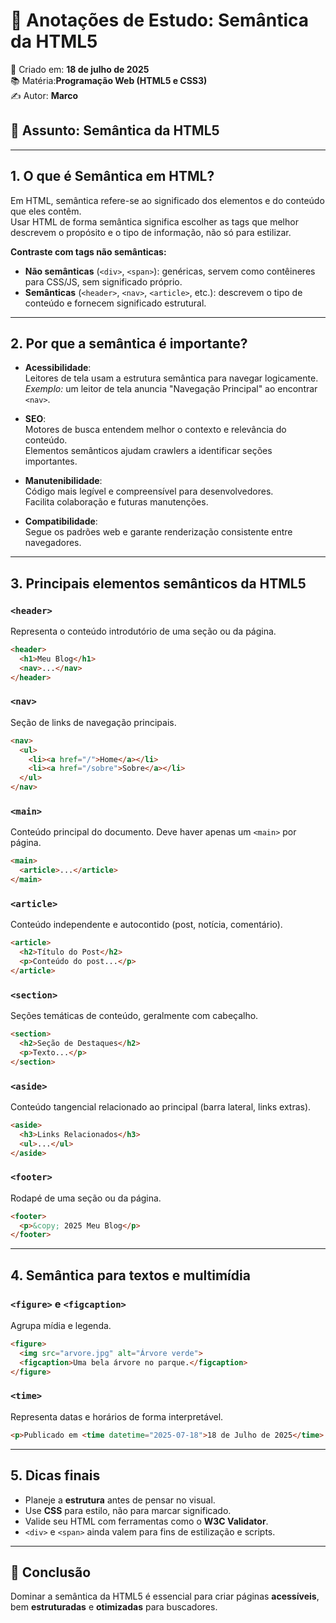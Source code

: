 
# 🧠 Anotações de Estudo: Semântica da HTML5
📅 Criado em: **18 de julho de 2025**  
📚 Matéria:**Programação Web (HTML5 e CSS3)**  
✍️ Autor: **Marco**

## 📌 Assunto: Semântica da HTML5

---

## 1. O que é Semântica em HTML?
Em HTML, semântica refere-se ao significado dos elementos e do conteúdo que eles contêm.  
Usar HTML de forma semântica significa escolher as tags que melhor descrevem o propósito e o tipo de informação, não só para estilizar.

**Contraste com tags não semânticas:**
- **Não semânticas** (`<div>`, `<span>`): genéricas, servem como contêineres para CSS/JS, sem significado próprio.
- **Semânticas** (`<header>`, `<nav>`, `<article>`, etc.): descrevem o tipo de conteúdo e fornecem significado estrutural.

---

## 2. Por que a semântica é importante?
- **Acessibilidade**:  
  Leitores de tela usam a estrutura semântica para navegar logicamente.  
  _Exemplo:_ um leitor de tela anuncia "Navegação Principal" ao encontrar `<nav>`.

- **SEO**:  
  Motores de busca entendem melhor o contexto e relevância do conteúdo.  
  Elementos semânticos ajudam crawlers a identificar seções importantes.

- **Manutenibilidade**:  
  Código mais legível e compreensível para desenvolvedores.  
  Facilita colaboração e futuras manutenções.

- **Compatibilidade**:  
  Segue os padrões web e garante renderização consistente entre navegadores.

---

## 3. Principais elementos semânticos da HTML5

### `<header>`
Representa o conteúdo introdutório de uma seção ou da página.
```html
<header>
  <h1>Meu Blog</h1>
  <nav>...</nav>
</header>
```

### `<nav>`
Seção de links de navegação principais.
```html
<nav>
  <ul>
    <li><a href="/">Home</a></li>
    <li><a href="/sobre">Sobre</a></li>
  </ul>
</nav>
```

### `<main>`
Conteúdo principal do documento. Deve haver apenas um `<main>` por página.
```html
<main>
  <article>...</article>
</main>
```

### `<article>`
Conteúdo independente e autocontido (post, notícia, comentário).
```html
<article>
  <h2>Título do Post</h2>
  <p>Conteúdo do post...</p>
</article>
```

### `<section>`
Seções temáticas de conteúdo, geralmente com cabeçalho.
```html
<section>
  <h2>Seção de Destaques</h2>
  <p>Texto...</p>
</section>
```

### `<aside>`
Conteúdo tangencial relacionado ao principal (barra lateral, links extras).
```html
<aside>
  <h3>Links Relacionados</h3>
  <ul>...</ul>
</aside>
```

### `<footer>`
Rodapé de uma seção ou da página.
```html
<footer>
  <p>&copy; 2025 Meu Blog</p>
</footer>
```

---

## 4. Semântica para textos e multimídia

### `<figure>` e `<figcaption>`
Agrupa mídia e legenda.
```html
<figure>
  <img src="arvore.jpg" alt="Árvore verde">
  <figcaption>Uma bela árvore no parque.</figcaption>
</figure>
```

### `<time>`
Representa datas e horários de forma interpretável.
```html
<p>Publicado em <time datetime="2025-07-18">18 de Julho de 2025</time>.</p>
```

---

## 5. Dicas finais
- Planeje a **estrutura** antes de pensar no visual.
- Use **CSS** para estilo, não para marcar significado.
- Valide seu HTML com ferramentas como o **W3C Validator**.
- `<div>` e `<span>` ainda valem para fins de estilização e scripts.

---

## 🚀 Conclusão
Dominar a semântica da HTML5 é essencial para criar páginas **acessíveis**, bem **estruturadas** e **otimizadas** para buscadores.
